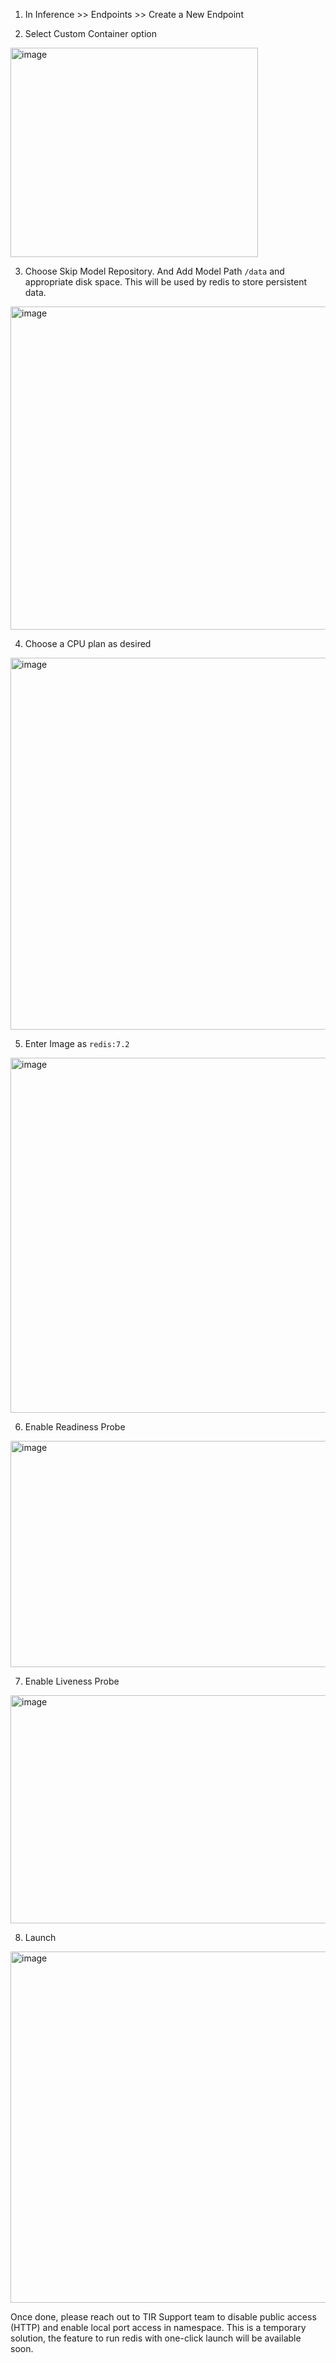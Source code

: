 
1. In Inference >> Endpoints >> Create a New Endpoint

2. Select Custom Container option 

<img width="396" height="335" alt="image" src="https://github.com/user-attachments/assets/3ec8c95b-5128-410d-8534-cda6c48cf046" />

3. Choose Skip Model Repository. And Add Model Path `/data` and appropriate disk space. This will be used by redis to store persistent data.

<img width="911" height="517" alt="image" src="https://github.com/user-attachments/assets/a6958f39-01aa-4920-bdce-6bded39da691" />

4. Choose a CPU plan as desired 
<img width="926" height="595" alt="image" src="https://github.com/user-attachments/assets/23514390-e50d-4a23-a7fe-1ca26980d61b" />

5. Enter Image as `redis:7.2`
<img width="918" height="568" alt="image" src="https://github.com/user-attachments/assets/ba974bb5-14fd-4c37-8064-23534b6f533f" />

6. Enable Readiness Probe
<img width="875" height="362" alt="image" src="https://github.com/user-attachments/assets/eabe7f48-ee30-410f-a776-5bfd0882c061" />

7. Enable Liveness Probe 
<img width="871" height="365" alt="image" src="https://github.com/user-attachments/assets/9455d2fa-6a7d-48b5-ac53-028e74da56b3" />


8. Launch
<img width="924" height="562" alt="image" src="https://github.com/user-attachments/assets/0589e1da-154d-4ad7-b472-84f38a7aa6bf" />


Once done, please reach out to TIR Support team to disable public access (HTTP) and enable local port access in namespace. This is a temporary solution, the feature to run redis with one-click launch will be available soon. 
